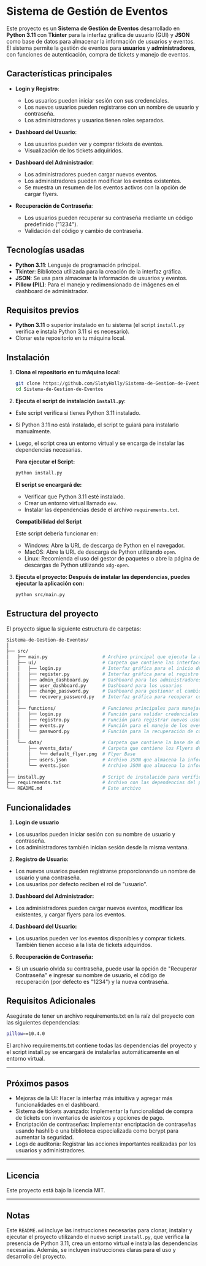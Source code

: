 # Sistema de Gestión de Eventos

Este proyecto es un **Sistema de Gestión de Eventos** desarrollado en **Python 3.11** con **Tkinter** para la interfaz gráfica de usuario (GUI) y **JSON** como base de datos para almacenar la información de usuarios y eventos. El sistema permite la gestión de eventos para **usuarios** y **administradores**, con funciones de autenticación, compra de tickets y manejo de eventos.

## Características principales
- **Login y Registro**:
  - Los usuarios pueden iniciar sesión con sus credenciales.
  - Los nuevos usuarios pueden registrarse con un nombre de usuario y contraseña.
  - Los administradores y usuarios tienen roles separados.
  
- **Dashboard del Usuario**:
  - Los usuarios pueden ver y comprar tickets de eventos.
  - Visualización de los tickets adquiridos.
  
- **Dashboard del Administrador**:
  - Los administradores pueden cargar nuevos eventos.
  - Los administradores pueden modificar los eventos existentes.
  - Se muestra un resumen de los eventos activos con la opción de cargar flyers.
  
- **Recuperación de Contraseña**:
  - Los usuarios pueden recuperar su contraseña mediante un código predefinido ("1234").
  - Validación del código y cambio de contraseña.

## Tecnologías usadas
- **Python 3.11**: Lenguaje de programación principal.
- **Tkinter**: Biblioteca utilizada para la creación de la interfaz gráfica.
- **JSON**: Se usa para almacenar la información de usuarios y eventos.
- **Pillow (PIL)**: Para el manejo y redimensionado de imágenes en el dashboard de administrador.

## Requisitos previos
- **Python 3.11** o superior instalado en tu sistema (el script `install.py` verifica e instala Python 3.11 si es necesario).
- Clonar este repositorio en tu máquina local.

## Instalación

1. **Clona el repositorio en tu máquina local**:
   ```bash
   git clone https://github.com/SlotyHolly/Sistema-de-Gestion-de-Eventos
   cd Sistema-de-Gestion-de-Eventos
    ```
2. **Ejecuta el script de instalación `install.py`**:
- Este script verifica si tienes Python 3.11 instalado.
- Si Python 3.11 no está instalado, el script te guiará para instalarlo manualmente.
- Luego, el script crea un entorno virtual y se encarga de instalar las dependencias necesarias.

    **Para ejecutar el Script:**

    ```bash
    python install.py
    ```

    **El script se encargará de:**
    - Verificar que Python 3.11 esté instalado.
    - Crear un entorno virtual llamado `env`.
    - Instalar las dependencias desde el archivo `requirements.txt`.

    **Compatibilidad del Script**
    
    Este script debería funcionar en:

    - Windows: Abre la URL de descarga de Python en el navegador.
    - MacOS: Abre la URL de descarga de Python utilizando `open`.
    - Linux: Recomienda el uso del gestor de paquetes o abre la página de descargas de Python utilizando `xdg-open`.

3. **Ejecuta el proyecto: Después de instalar las dependencias, puedes ejecutar la aplicación con:**

    ```bash
    python src/main.py
    ```
## Estructura del proyecto

El proyecto sigue la siguiente estructura de carpetas:

```bash
Sistema-de-Gestion-de-Eventos/
│
├── src/
│   ├── main.py                    # Archivo principal que ejecuta la aplicación
│   ├── ui/                        # Carpeta que contiene las interfaces gráficas
│   │   ├── login.py               # Interfaz gráfica para el inicio de sesión
│   │   ├── register.py            # Interfaz gráfica para el registro de usuarios
│   │   ├── admin_dashboard.py     # Dashboard para los administradores
│   │   ├── user_dashboard.py      # Dashboard para los usuarios
│   │   ├── change_password.py     # Dashboard para gestionar el cambio de contrasena
│   │   └── recovery_password.py   # Interfaz gráfica para recuperar contraseñas
│   │
│   ├── functions/                 # Funciones principales para manejar la lógica del sistema
│   │   ├── login.py               # Función para validar credenciales de usuario
│   │   ├── registro.py            # Función para registrar nuevos usuarios
│   │   ├── events.py              # Función para el manejo de los eventos
│   │   └── password.py            # Función para la recuperación de contraseñas
│   │
│   └── data/                      # Carpeta que contiene la base de datos en formato JSON
│       ├── events_data/           # Carpeta que contiene los Flyers de los eventos
│       │   └── default_flyer.png  # Flyer Base
│       ├── users.json             # Archivo JSON que almacena la información de usuarios
│       └── events.json            # Archivo JSON que almacena la información de eventos
│
├── install.py                     # Script de instalación para verificar Python, crear entorno virtual e instalar dependencias
├── requirements.txt               # Archivo con las dependencias del proyecto
└── README.md                      # Este archivo
```

## Funcionalidades

1. **Login de usuario**

- Los usuarios pueden iniciar sesión con su nombre de usuario y contraseña.
- Los administradores también inician sesión desde la misma ventana.

2. **Registro de Usuario:**

- Los nuevos usuarios pueden registrarse proporcionando un nombre de usuario y una contraseña.
- Los usuarios por defecto reciben el rol de "usuario".

3. **Dashboard del Administrador:**

- Los administradores pueden cargar nuevos eventos, modificar los existentes, y cargar flyers para los eventos.

4. **Dashboard del Usuario:**

- Los usuarios pueden ver los eventos disponibles y comprar tickets. También tienen acceso a la lista de tickets adquiridos.

5. **Recuperación de Contraseña:**

- Si un usuario olvida su contraseña, puede usar la opción de "Recuperar Contraseña" e ingresar su nombre de usuario, el código de recuperación (por defecto es "1234") y la nueva contraseña.

## Requisitos Adicionales

Asegúrate de tener un archivo requirements.txt en la raíz del proyecto con las siguientes dependencias:

```bash
pillow==10.4.0
```
El archivo requirements.txt contiene todas las dependencias del proyecto y el script install.py se encargará de instalarlas automáticamente en el entorno virtual.

---

## Próximos pasos

- Mejoras de la UI: Hacer la interfaz más intuitiva y agregar más funcionalidades en el dashboard.
- Sistema de tickets avanzado: Implementar la funcionalidad de compra de tickets con inventarios de asientos y opciones de pago.
- Encriptación de contraseñas: Implementar encriptación de contraseñas usando hashlib o una biblioteca especializada como bcrypt para aumentar la seguridad.
- Logs de auditoría: Registrar las acciones importantes realizadas por los usuarios y administradores.

---

## Licencia
Este proyecto está bajo la licencia MIT.

---

## Notas
Este `README.md` incluye las instrucciones necesarias para clonar, instalar y ejecutar el proyecto utilizando el nuevo script `install.py`, que verifica la presencia de Python 3.11, crea un entorno virtual e instala las dependencias necesarias. Además, se incluyen instrucciones claras para el uso y desarrollo del proyecto.